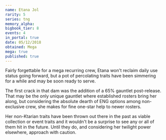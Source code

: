 ```yaml
---
name: Etana Jol
rarity: 5
series: tng
memory_alpha:
bigbook_tier: 8
events: 4
in_portal: true
date: 05/12/2018
obtained: Mega
mega: true
published: true
---
```


Fairly forgettable for a mega recurring crew, Etana won't reclaim daily use status going forward, but a pot of percolating traits have been simmering for a while and may be soon ready to serve.

The first crack in that dam was the addition of a 65% gauntlet post-release. That may be the only unique gauntlet where established rosters bring her along, but considering the absolute dearth of ENG options among non-exclusive crew, she makes for fine one-star help to newer rosters.

Her non-Ktarian traits have been thrown out there in the past as viable collection or event traits and it wouldn't be a surprise to see any or all of them hit in the future. Until they do, and considering her twilight power elsewhere, approach with caution.
